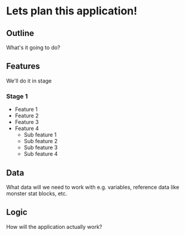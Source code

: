 # Lets plan this application!
## Outline
What's it going to do?
## Features
We'll do it in stage
### Stage 1
* Feature 1
* Feature 2
* Feature 3
* Feature 4
  * Sub feature 1
  * Sub feature 2
  * Sub feature 3
  * Sub feature 4
## Data
What data will we need to work with e.g. variables, reference data like monster stat blocks, etc.
## Logic
How will the application actually work?
